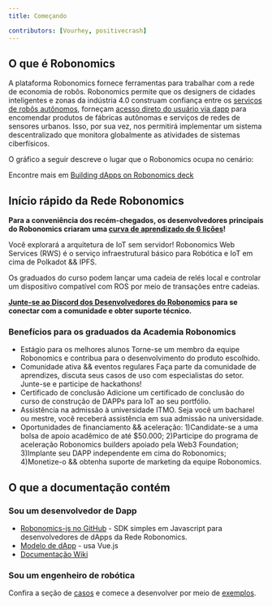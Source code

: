 ```yaml
---
title: Começando

contributors: [Vourhey, positivecrash]
---
```


## O que é Robonomics

A plataforma Robonomics fornece ferramentas para trabalhar com a rede de economia de robôs. Robonomics permite que os designers de cidades inteligentes e zonas da indústria 4.0 construam confiança entre os [serviços de robôs autônomos](/docs/glossary#cyber-physical-system), forneçam [acesso direto do usuário via dapp](/docs/glossary#dapp) para encomendar produtos de fábricas autônomas e serviços de redes de sensores urbanos. Isso, por sua vez, nos permitirá implementar um sistema descentralizado que monitora globalmente as atividades de sistemas ciberfísicos.

O gráfico a seguir descreve o lugar que o Robonomics ocupa no cenário:

<robo-wiki-picture src="robonomics_network_basic_scheme.jpg" alt="Robonomics Network scenario" />

<!-- ![Robonomics Chart](../images/robonomics_network_basic_scheme.jpg "Robonomics Network scenario") -->

Encontre mais em [Building dApps on Robonomics deck](https://gateway.pinata.cloud/ipfs/QmNNdLG3vuTsJtZtNByWaDTKRYPcBZSZcsJ1FY6rTYCixQ/Robonomics_keypoint_March_2021.pdf)

## Início rápido da Rede Robonomics
**Para a conveniência dos recém-chegados, os desenvolvedores principais do Robonomics criaram uma [curva de aprendizado de 6 lições](/docs/wschool2021-intro/)!**

Você explorará a arquitetura de IoT sem servidor! Robonomics Web Services (RWS) é o serviço infraestrutural básico para Robótica e IoT em cima de Polkadot && IPFS.

Os graduados do curso podem lançar uma cadeia de relés local e controlar um dispositivo compatível com ROS por meio de transações entre cadeias.

**[Junte-se ao Discord dos Desenvolvedores do Robonomics](https://discord.gg/jTxqGeF5Qy) para se conectar com a comunidade e obter suporte técnico.**

### Benefícios para os graduados da Academia Robonomics
- Estágio para os melhores alunos   Torne-se um membro da equipe Robonomics e contribua para o desenvolvimento do produto escolhido.
- Comunidade ativa && eventos regulares   Faça parte da comunidade de aprendizes, discuta seus casos de uso com especialistas do setor. Junte-se e participe de hackathons!
- Certificado de conclusão   Adicione um certificado de conclusão do curso de construção de DAPPs para IoT ao seu portfólio.
- Assistência na admissão à universidade ITMO. Seja você um bacharel ou mestre, você receberá assistência em sua admissão na universidade.
- Oportunidades de financiamento && aceleração: 1)Candidate-se a uma bolsa de apoio acadêmico de até $50.000; 2)Participe do programa de aceleração Robonomics builders apoiado pela Web3 Foundation; 3)Implante seu DAPP independente em cima do Robonomics; 4)Monetize-o && obtenha suporte de marketing da equipe Robonomics.


## O que a documentação contém

### Sou um desenvolvedor de Dapp

- [Robonomics-js no GitHub](https://github.com/airalab/robonomics-js) - SDK simples em Javascript para desenvolvedores de dApps da Rede Robonomics.
- [Modelo de dApp](https://github.com/airalab/vue-dapp-robonomics-template) - usa Vue.js
- [Documentação Wiki](/docs/robonomics-js/)

### Sou um engenheiro de robótica

Confira a seção de [casos](/docs/iot-sensors-connectivity/) e comece a desenvolver por meio de [exemplos](/docs/agent-development-examples).

